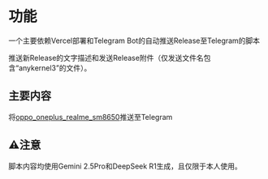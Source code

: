 # 功能

一个主要依赖Vercel部署和Telegram Bot的自动推送Release至Telegram的脚本

推送新Release的文字描述和发送Release附件（仅发送文件名包含“anykernel3”的文件）。

## 主要内容
将[oppo_oneplus_realme_sm8650](https://github.com/Nekocat0/oppo_oplus_realme_sm8650)推送至Telegram

## ⚠️注意
脚本内容均使用Gemini 2.5Pro和DeepSeek R1生成，且仅限于本人使用。

